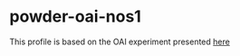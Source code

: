 # powder-oai-nos1

This profile is based on the OAI experiment presented [here](https://gitlab.eurecom.fr/oai/openairinterface5g/wikis/HowToConnectOAIENBWithOAIUEWithoutS1Interface)
